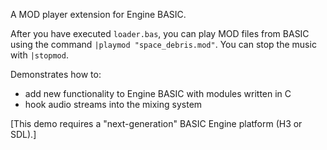 A MOD player extension for Engine BASIC.

After you have executed `loader.bas`, you can play MOD files from BASIC
using the command `|playmod "space_debris.mod"`. You can stop the music with
`|stopmod`.

Demonstrates how to:
- add new functionality to Engine BASIC with modules written in C
- hook audio streams into the mixing system

[This demo requires a "next-generation" BASIC Engine platform (H3 or SDL).]
